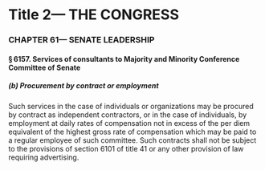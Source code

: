 
# Title 2— THE CONGRESS
### CHAPTER 61— SENATE LEADERSHIP
#### § 6157. Services of consultants to Majority and Minority Conference Committee of Senate
##### (b) Procurement by contract or employment

Such services in the case of individuals or organizations may be procured by contract as independent contractors, or in the case of individuals, by employment at daily rates of compensation not in excess of the per diem equivalent of the highest gross rate of compensation which may be paid to a regular employee of such committee. Such contracts shall not be subject to the provisions of section 6101 of title 41 or any other provision of law requiring advertising.
